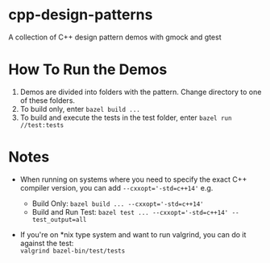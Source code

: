 # cpp-design-patterns
A collection of C++ design pattern demos with gmock and gtest


# How To Run the Demos
1. Demos are divided into folders with the pattern. Change directory to one of these folders.
2. To build only, enter `bazel build ...`
3. To build and execute the tests in the test folder, enter `bazel run //test:tests`


# Notes
* When running on systems where you need to specify the exact C++ compiler version, you can add `--cxxopt='-std=c++14'`
e.g.<br/>
    * Build Only: `bazel build ... --cxxopt='-std=c++14'`
    * Build and Run Test: `bazel test ... --cxxopt='-std=c++14' --test_output=all`

* If you're on *nix type system and want to run valgrind, you can do it against the test:<br/>
`valgrind bazel-bin/test/tests`
